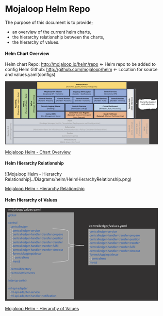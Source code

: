 # Mojaloop Helm Repo

The purpose of this document is to provide;
- an overview of the current helm charts,
- the hierarchy relationship between the charts,
- the hierarchy of values.

#### Helm Chart Overview
Helm chart Repo: http://mojaloop.io/helm/repo <- Helm repo to be added to config
Helm Github: http://github.com/mojaloop/helm  <- Location for source and values.yaml(configs)

![Mojaloop Helm - Chart Overview](../Diagrams/helm/HelmChartOverview.png)

[Mojaloop Helm - Chart Overview](../Diagrams/helm/HelmChartOverview.png)

#### Helm Hierarchy Relationship

![Mojaloop Helm - Hierarchy Relationship]../Diagrams/helm/HelmHierarchyRelationship.png)

[Mojaloop Helm - Hierarchy Relationship](../Diagrams/helm/HelmHierarchyRelationship.svg)

#### Helm Hierarchy of Values

![Mojaloop Helm - Hierarchy of Values](../Diagrams/helm/HelmHierarchyValues.png)

[Mojaloop Helm - Hierarchy of Values](../Diagrams/helm/HelmHierarchyValues.png)
